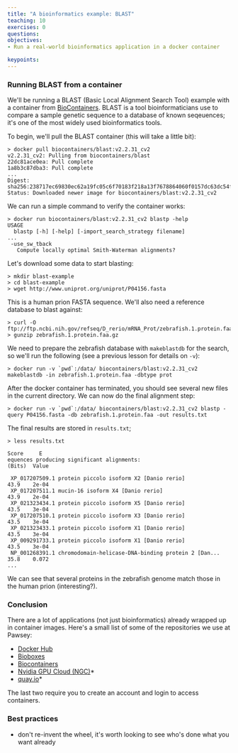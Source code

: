 ```yaml
---
title: "A bioinformatics example: BLAST"
teaching: 10
exercises: 0
questions:
objectives:
- Run a real-world bioinformatics application in a docker container

keypoints:
---
```


### Running BLAST from a container ###
We'll be running a BLAST (Basic Local Alignment Search Tool) example with a container from [BioContainers](https://biocontainers.pro).  BLAST is a tool bioinformaticians use to compare a sample genetic sequence to a database of known seqeuences; it's one of the most widely used bioinformatics tools.

To begin, we'll pull the BLAST container (this will take a little bit):

```
> docker pull biocontainers/blast:v2.2.31_cv2
v2.2.31_cv2: Pulling from biocontainers/blast
22dc81ace0ea: Pull complete 
1a8b3c87dba3: Pull complete 
...
Digest: sha256:238717ec69830ec62a19fc05c6f70183f218a13f7678864060f0157dc63dc54f
Status: Downloaded newer image for biocontainers/blast:v2.2.31_cv2
```

We can run a simple command to verify the container works:

```
> docker run biocontainers/blast:v2.2.31_cv2 blastp -help
USAGE
  blastp [-h] [-help] [-import_search_strategy filename]
...
 -use_sw_tback
   Compute locally optimal Smith-Waterman alignments?
```

Let's download some data to start blasting:

```
> mkdir blast-example
> cd blast-example
> wget http://www.uniprot.org/uniprot/P04156.fasta
```

This is a human prion FASTA sequence.  We'll also need a reference database to blast against:

```
> curl -O ftp://ftp.ncbi.nih.gov/refseq/D_rerio/mRNA_Prot/zebrafish.1.protein.faa.gz
> gunzip zebrafish.1.protein.faa.gz
```

We need to prepare the zebrafish database with `makeblastdb` for the search, so we'll run the following (see a previous lesson for details on `-v`):

```
> docker run -v `pwd`:/data/ biocontainers/blast:v2.2.31_cv2 makeblastdb -in zebrafish.1.protein.faa -dbtype prot
```

After the docker container has terminated, you should see several new files in the current directory.  We can now do the final alignment step:

```
> docker run -v `pwd`:/data/ biocontainers/blast:v2.2.31_cv2 blastp -query P04156.fasta -db zebrafish.1.protein.faa -out results.txt
```
The final results are stored in `results.txt`;
```
> less results.txt
                                                                     Score     E
equences producing significant alignments:                          (Bits)  Value

 XP_017207509.1 protein piccolo isoform X2 [Danio rerio]             43.9    2e-04
 XP_017207511.1 mucin-16 isoform X4 [Danio rerio]                    43.9    2e-04
 XP_021323434.1 protein piccolo isoform X5 [Danio rerio]             43.5    3e-04
 XP_017207510.1 protein piccolo isoform X3 [Danio rerio]             43.5    3e-04
 XP_021323433.1 protein piccolo isoform X1 [Danio rerio]             43.5    3e-04
 XP_009291733.1 protein piccolo isoform X1 [Danio rerio]             43.5    3e-04
 NP_001268391.1 chromodomain-helicase-DNA-binding protein 2 [Dan...  35.8    0.072
...
```
We can see that several proteins in the zebrafish genome match those in the human prion (interesting?).


### Conclusion ###
There are a lot of applications (not just bioinformatics) already wrapped up in container images.  Here's a small list of some of the repositories we use at Pawsey:

* [Docker Hub](https://hub.docker.com)
* [Bioboxes](bioboxes.org)
* [Biocontainers](biocontainers.pro)
* [Nvidia GPU Cloud (NGC)](ngc.nvidia.com)*
* [quay.io](quay.io)*

The last two require you to create an account and login to access containers.

### Best practices ###

- don't re-invent the wheel, it's worth looking to see who's done what you want already
